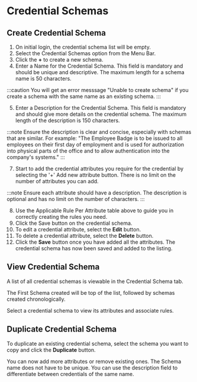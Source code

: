 # Credential Schemas

## Create Credential Schema

1. On initial login, the credential schema list will be empty.
2. Select the Credential Schemas option from the Menu Bar.
3. Click the **+** to create a new schema.
4. Enter a Name for the Credential Schema. This field is mandatory and should be unique and descriptive. The maximum length for a schema name is 50 characters.

:::caution
You will get an error messsage "Unable to create schema" if you create a schema with the same name as an existing schema.
:::

5. Enter a Description for the Credential Schema. This field is mandatory and should give more details on the credential schema. The maximum length of the description is 150 characters.

:::note
Ensure the description is clear and concise, especially with schemas that are similar.
For example: "The Employee Badge is to be issued to all employees on their first day of employment and is used for authorization into physical parts of the office and to allow authentication into the company's systems."
:::

7. Start to add the credential attributes you require for the credential by selecting the '+' Add new attribute button. There is no limit on the number of attributes you can add.

:::note
Ensure each attribute should have a description. The description is optional and has no limit on the number of characters.
:::

8. Use the Applicable Rule Per Attribute table above to guide you in correctly creating the rules you need.
9. Click the Save button on the credential schema.
10. To edit a credential attribute, select the **Edit** button.
11. To delete a credential attribute, select the **Delete** button.
12. Click the **Save** button once you have added all the attributes. The credential schema has now been saved and added to the listing.


## View Credential Schema
A list of all credential schemas is viewable in the Credential Schema tab.

The First Schema created will be top of the list, followed by schemas created chronologically.

Select a credential schema to view its attributes and associate rules.


## Duplicate Credential Schema
To duplicate an existing credential schema, select the schema you want to copy and click the **Duplicate** button.

You can now add more attributes or remove existing ones. The Schema name does not have to be unique. You can use the description field to differentiate between credentials of the same name.
